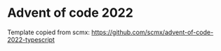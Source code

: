 # Advent of code 2022

Template copied from scmx: https://github.com/scmx/advent-of-code-2022-typescript
